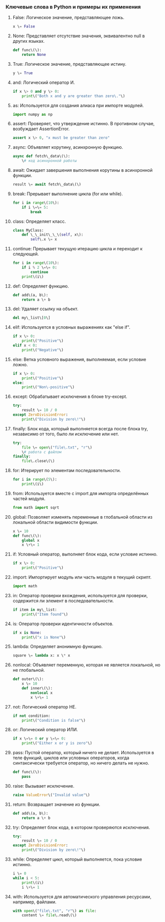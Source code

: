 ### Ключевые слова в Python и примеры их применения

1. False: Логическое значение, представляющее ложь.
   ```python
   x \= False
   ```

2. None: Представляет отсутствие значения, эквивалентно null в других языках.
   ```python
   def func\(\):
       return None
   ```

3. True: Логическое значение, представляющее истину.
   ```python
   y \= True
   ```

4. and: Логический оператор И.
   ```python
   if x \> 0 and y \> 0:
       print\("Both x and y are greater than zero\."\)
   ```

5. as: Используется для создания алиаса при импорте модулей.
   ```python
   import numpy as np
   ```

6. assert: Проверяет, что утверждение истинно. В противном случае, возбуждает AssertionError.
   ```python
   assert x \> 0, "x must be greater than zero"
   ```

7. async: Объявляет корутину, асинхронную функцию.
   ```python
   async def fetch\_data\(\):
       \# код асинхронной работы
   ```

8. await: Ожидает завершения выполнения корутины в асинхронной функции.
   ```python
   result \= await fetch\_data\(\)
   ```

9. break: Прерывает выполнение цикла (for или while).
   ```python
   for i in range\(10\):
       if i \=\= 5:
           break
   ```

10. class: Определяет класс.
    ```python
    class MyClass:
        def \_\_init\_\_\(self, x\):
            self\.x \= x
    ```

11. continue: Прерывает текущую итерацию цикла и переходит к следующей.
    ```python
    for i in range\(10\):
        if i % 2 \=\= 0:
            continue
        print\(i\)
    ```

12. def: Определяет функцию.
    ```python
    def add\(a, b\):
        return a \+ b
    ```

13. del: Удаляет ссылку на объект.
    ```python
    del my\_list\[0\]
    ```

14. elif: Используется в условных выражениях как "else if".
    ```python
    if x \> 0:
        print\("Positive"\)
    elif x < 0:
        print\("Negative"\)
    ```

15. else: Ветка условного выражения, выполняемая, если условие ложно.
    ```python
    if x \> 0:
        print\("Positive"\)
    else:
        print\("Non\-positive"\)
    ```

16. except: Обрабатывает исключения в блоке try-except.
    ```python
    try:
        result \= 10 / 0
    except ZeroDivisionError:
        print\("Division by zero\!"\)
    ```

17. finally: Блок кода, который выполняется всегда после блока try, независимо от того, было ли исключение или нет.
    ```python
    try:
        file \= open\("file\.txt", "r"\)
        \# работа с файлом
    finally:
        file\.close\(\)
    ```

18. for: Итерирует по элементам последовательности.
    ```python
    for i in range\(5\):
        print\(i\)
    ```

19. from: Используется вместе с import для импорта определённых частей модуля.
    ```python
    from math import sqrt
    ```

20. global: Позволяет изменять переменные в глобальной области из локальной области видимости функции.
    ```python
    x \= 10
    def func\(\):
        global x
        x \+\= 1
    ```

21. if: Условный оператор, выполняет блок кода, если условие истинно.
    ```python
    if x \> 0:
        print\("Positive"\)
    ```

22. import: Импортирует модуль или часть модуля в текущий скрипт.
    ```python
    import math
    ```

23. in: Оператор проверки вхождения, используется для проверки, содержится ли элемент в последовательности.
    ```python
    if item in my\_list:
        print\("Item found"\)
    ```

24. is: Оператор проверки идентичности объектов.
    ```python
    if x is None:
        print\("x is None"\)
    ```

25. lambda: Определяет анонимную функцию.
    ```python
    square \= lambda x: x \* x
    ```

26. nonlocal: Объявляет переменную, которая не является локальной, но не глобальной.
    ```python
    def outer\(\):
        x \= 10
        def inner\(\):
            nonlocal x
            x \+\= 1
    ```

27. not: Логический оператор НЕ.
    ```python
    if not condition:
        print\("Condition is false"\)
    ```

28. or: Логический оператор ИЛИ.
    ```python
    if x \=\= 0 or y \=\= 0:
        print\("Either x or y is zero"\)
    ```

29. pass: Пустой оператор, который ничего не делает. Используется в теле функций, циклов или условных операторов, когда синтаксически требуется оператор, но ничего делать не нужно.
    ```python
    def func\(\):
        pass
    ```

30. raise: Вызывает исключение.
    ```python
    raise ValueError\("Invalid value"\)
    ```

31. return: Возвращает значение из функции.
    ```python
    def add\(a, b\):
        return a \+ b
    ```

32. try: Определяет блок кода, в котором проверяются исключения.
    ```python
    try:
        result \= 10 / 0
    except ZeroDivisionError:
        print\("Division by zero\!"\)
    ```

33. while: Определяет цикл, который выполняется, пока условие истинно.
    ```python
    i \= 0
    while i < 5:
        print\(i\)
        i \+\= 1
    ```

34. with: Используется для автоматического управления ресурсами, например, файлами.
    ```python
    with open\("file\.txt", "r"\) as file:
        content \= file\.read\(\)
    ```

